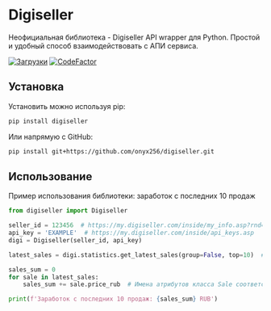 # Digiseller

Неофициальная библиотека - Digiseller API wrapper для Python. Простой и удобный способ взаимодействовать с АПИ сервиса.

[![Загрузки](https://img.shields.io/pypi/dm/digiseller.svg)](https://pypistats.org/packages/digiseller)
[![CodeFactor](https://www.codefactor.io/repository/github/onyx256/digiseller/badge)](https://www.codefactor.io/repository/github/onyx256/digiseller)

## Установка

Установить можно используя pip:
```sh
pip install digiseller
```

Или напрямую с GitHub:
```sh
pip install git+https://github.com/onyx256/digiseller.git
```

## Использование

Пример использования библиотеки: заработок с последних 10 продаж

```python
from digiseller import Digiseller

seller_id = 123456  # https://my.digiseller.com/inside/my_info.asp?rnd=4324
api_key = 'EXAMPLE'  # https://my.digiseller.com/inside/api_keys.asp
digi = Digiseller(seller_id, api_key)

latest_sales = digi.statistics.get_latest_sales(group=False, top=10)  # Отключаем группировку по товарам, указываем top=10 чтобы получить последние 10 продаж

sales_sum = 0
for sale in latest_sales:
    sales_sum += sale.price_rub  # Имена атрибутов класса Sale соответствуют параметрам возвращаемым с API

print(f'Заработок с последних 10 продаж: {sales_sum} RUB')
```